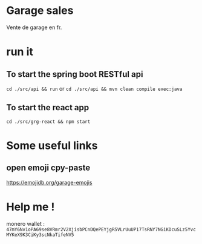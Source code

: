 # Garage sales
Vente de garage en fr.

# run it

## To start the spring boot RESTful api
``cd ./src/api && run``
or 
``cd ./src/api && mvn clean compile exec:java``

## To start the react app
``cd ./src/grg-react && npm start``


# Some useful links

## open emoji cpy-paste
https://emojidb.org/garage-emojis



# Help me !
monero wallet : ``47mY6Nv1oPA69se8VRmr2V2XjisbPCnDQePEYjgR5VLrUuUP17TsRNY7NGiKDcuSLz5YvcMYKeX9K3CiKy3scNkaTifeNV5``